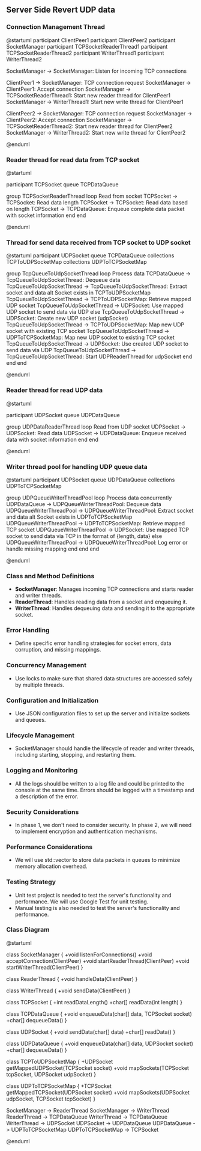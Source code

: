 ## Server Side Revert UDP data

### Connection Management Thread

@startuml
participant ClientPeer1
participant ClientPeer2
participant SocketManager
participant TCPSocketReaderThread1
participant TCPSocketReaderThread2
participant WriterThread1
participant WriterThread2

SocketManager -> SocketManager: Listen for incoming TCP connections

ClientPeer1 -> SocketManager: TCP connection request
SocketManager -> ClientPeer1: Accept connection
SocketManager -> TCPSocketReaderThread1: Start new reader thread for ClientPeer1
SocketManager -> WriterThread1: Start new write thread for ClientPeer1

ClientPeer2 -> SocketManager: TCP connection request
SocketManager -> ClientPeer2: Accept connection
SocketManager -> TCPSocketReaderThread2: Start new reader thread for ClientPeer2
SocketManager -> WriterThread2: Start new write thread for ClientPeer2

@enduml

### Reader thread for read data from TCP socket
@startuml

participant TCPSocket
queue TCPDataQueue

group TCPSocketReaderThread
    loop Read from socket
        TCPSocket -> TCPSocket: Read data length
        TCPSocket -> TCPSocket: Read data based on length
        TCPSocket -> TCPDataQueue: Enqueue complete data packet with socket information
    end
end

@enduml

### Thread for send data received from TCP socket to UDP socket

@startuml
participant UDPSocket
queue TCPDataQueue
collections TCPToUDPSocketMap
collections UDPToTCPSocketMap

group TcpQueueToUdpSocketThread
    loop Process data
        TCPDataQueue -> TcpQueueToUdpSocketThread: Dequeue data
        TcpQueueToUdpSocketThread -> TcpQueueToUdpSocketThread: Extract socket and data
        alt Socket exists in TCPToUDPSocketMap
            TcpQueueToUdpSocketThread -> TCPToUDPSocketMap: Retrieve mapped UDP socket
            TcpQueueToUdpSocketThread -> UDPSocket: Use mapped UDP socket to send data via UDP
        else
            TcpQueueToUdpSocketThread -> UDPSocket: Create new UDP socket (udpSocket)
            TcpQueueToUdpSocketThread -> TCPToUDPSocketMap: Map new UDP socket with existing TCP socket
            TcpQueueToUdpSocketThread -> UDPToTCPSocketMap: Map new UDP socket to existing TCP socket
            TcpQueueToUdpSocketThread -> UDPSocket: Use created UDP socket to send data via UDP
            TcpQueueToUdpSocketThread -> TcpQueueToUdpSocketThread: Start UDPReaderThread for udpSocket
        end
    end
end

@enduml

### Reader thread for read UDP data

@startuml

participant UDPSocket
queue UDPDataQueue

group UDPDataReaderThread
    loop Read from UDP socket
        UDPSocket -> UDPSocket: Read data
        UDPSocket -> UDPDataQueue: Enqueue received data with socket information
    end
end

@enduml

### Writer thread pool for handling UDP queue data

@startuml
participant UDPSocket
queue UDPDataQueue
collections UDPToTCPSocketMap

group UDPQueueWriterThreadPool
    loop Process data concurrently
        UDPDataQueue -> UDPQueueWriterThreadPool: Dequeue data
        UDPQueueWriterThreadPool -> UDPQueueWriterThreadPool: Extract socket and data
        alt Socket exists in UDPToTCPSocketMap
            UDPQueueWriterThreadPool -> UDPToTCPSocketMap: Retrieve mapped TCP socket
            UDPQueueWriterThreadPool -> UDPSocket: Use mapped TCP socket to send data via TCP in the format of {length, data}
        else
            UDPQueueWriterThreadPool -> UDPQueueWriterThreadPool: Log error or handle missing mapping
        end
    end
end

@enduml

### Class and Method Definitions
- **SocketManager**: Manages incoming TCP connections and starts reader and writer threads.
- **ReaderThread**: Handles reading data from a socket and enqueuing it.
- **WriterThread**: Handles dequeuing data and sending it to the appropriate socket.

### Error Handling
- Define specific error handling strategies for socket errors, data corruption, and missing mappings.

### Concurrency Management
- Use locks to make sure that shared data structures are accessed safely by multiple threads.

### Configuration and Initialization
- Use JSON configuration files to set up the server and initialize sockets and queues.

### Lifecycle Management
- SocketManager should handle the lifecycle of reader and writer threads, including starting, stopping, and restarting them.

### Logging and Monitoring
- All the logs should be written to a log file and could be printed to the console at the same time. Errors should be logged with a timestamp and a description of the error.

### Security Considerations
- In phase 1, we don't need to consider security. In phase 2, we will need to implement encryption and authentication mechanisms.

### Performance Considerations
- We will use std::vector<char> to store data packets in queues to minimize memory allocation overhead.

### Testing Strategy
- Unit test project is needed to test the server's functionality and performance. We will use Google Test for unit testing.
- Manual testing is also needed to test the server's functionality and performance.

### Class Diagram
@startuml

class SocketManager {
    +void listenForConnections()
    +void acceptConnection(ClientPeer)
    +void startReaderThread(ClientPeer)
    +void startWriterThread(ClientPeer)
}

class ReaderThread {
    +void handleData(ClientPeer)
}

class WriterThread {
    +void sendData(ClientPeer)
}

class TCPSocket {
    +int readDataLength()
    +char[] readData(int length)
}

class TCPDataQueue {
    +void enqueueData(char[] data, TCPSocket socket)
    +char[] dequeueData()
}

class UDPSocket {
    +void sendData(char[] data)
    +char[] readData()
}

class UDPDataQueue {
    +void enqueueData(char[] data, UDPSocket socket)
    +char[] dequeueData()
}

class TCPToUDPSocketMap {
    +UDPSocket getMappedUDPSocket(TCPSocket socket)
    +void mapSockets(TCPSocket tcpSocket, UDPSocket udpSocket)
}

class UDPToTCPSocketMap {
    +TCPSocket getMappedTCPSocket(UDPSocket socket)
    +void mapSockets(UDPSocket udpSocket, TCPSocket tcpSocket)
}

SocketManager -> ReaderThread
SocketManager -> WriterThread
ReaderThread -> TCPDataQueue
WriterThread -> TCPDataQueue
WriterThread -> UDPSocket
UDPSocket -> UDPDataQueue
UDPDataQueue -> UDPToTCPSocketMap
UDPToTCPSocketMap -> TCPSocket

@enduml
